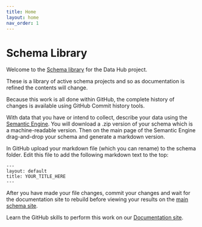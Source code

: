 ```yaml
---
title: Home
layout: home
nav_order: 1
---
```


# Schema Library

Welcome to the [Schema library](https://carlyh-micb.github.io/JustDocs_schemas/) for the Data Hub project.

These is a library of active schema projects and so as documentation is refined the contents will change.

Because this work is all done within GitHub, the complete history of changes is available using GitHub Commit history tools.

With data that you have or intend to collect, describe your data using the [Semantic Engine](https://www.semanticengine.org). You will download a .zip version of your schema which is a machine-readable version. Then on the main page of the Semantic Engine drag-and-drop your schema and generate a markdown version.

In GitHub upload your markdown file (which you can rename) to the schema folder. Edit this file to add the following markdown text to the top:

```
---
layout: default
title: YOUR_TITLE_HERE
---
```

After you have made your file changes, commit your changes and wait for the documentation site to rebuild before viewing your results on the [main schema site](https://carlyh-micb.github.io/JustDocs_schemas/).

Learn the GitHub skills to perform this work on our [Documentation site](https://climatesmartagcollab.github.io/Documentation/github/).

